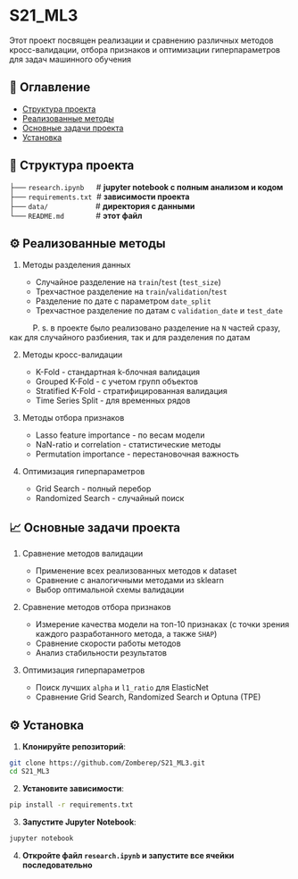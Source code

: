 # S21_ML3

Этот проект посвящен реализации и сравнению различных методов кросс-валидации, отбора признаков и оптимизации гиперпараметров для задач машинного обучения

## 📌 Оглавление
- [Структура проекта](#-структура-проекта)
- [Реализованные методы](#-реализованные-методы)
- [Основные задачи проекта](#-основные-задачи-проекта)
- [Установка](#-установка)

## 📁 Структура проекта
├── `research.ipynb` &emsp; # **jupyter notebook с полным анализом и кодом** <br>
├── `requirements.txt`&nbsp; # **зависимости проекта** <br>
├── `data/` &emsp;&emsp;&emsp;&emsp;&emsp;&ensp;&nbsp;# **директория с данными** <br>
└── `README.md` &emsp;&emsp;&emsp;&ensp; # **этот файл** <br>

<a id="-реализованные-методы"></a>
## ⚙️ Реализованные методы

1) Методы разделения данных

    * Случайное разделение на `train`/`test` (`test_size`)
    * Трехчастное разделение на `train`/`validation`/`test`
    * Разделение по дате с параметром `date_split`
    * Трехчастное разделение по датам с `validation_date` и `test_date`

&emsp;&emsp;&emsp;P. s. в проекте было реализовано разделение на `N` частей сразу, как для случайного разбиения, так и для разделения по датам

2) Методы кросс-валидации

    * K-Fold - стандартная k-блочная валидация
    * Grouped K-Fold - с учетом групп объектов
    * Stratified K-Fold - стратифицированная валидация
    * Time Series Split - для временных рядов

4) Методы отбора признаков

    * Lasso feature importance - по весам модели
    * NaN-ratio и correlation - статистические методы
    * Permutation importance - перестановочная важность

5) Оптимизация гиперпараметров

    * Grid Search - полный перебор
    * Randomized Search - случайный поиск

<a id="-основные-задачи-проекта"></a>
## 📈 Основные задачи проекта
1) Сравнение методов валидации

    * Применение всех реализованных методов к dataset
    * Сравнение с аналогичными методами из sklearn
    * Выбор оптимальной схемы валидации

3) Сравнение методов отбора признаков

    * Измерение качества модели на топ-10 признаках (с точки зрения каждого разработанного метода, а также `SHAP`)
    * Сравнение скорости работы методов
    * Анализ стабильности результатов

4) Оптимизация гиперпараметров

    * Поиск лучших `alpha` и `l1_ratio` для ElasticNet
    * Сравнение Grid Search, Randomized Search и Optuna (TPE)

<a id="-установка"></a>
## ⚙️ Установка

1. **Клонируйте репозиторий**:
```bash
git clone https://github.com/Zomberep/S21_ML3.git
cd S21_ML3
```
2. **Установите зависимости**:
```bash
pip install -r requirements.txt
```
3. **Запустите Jupyter Notebook**:
```bash
jupyter notebook
```
4. **Откройте файл ```research.ipynb``` и запустите все ячейки последовательно**
